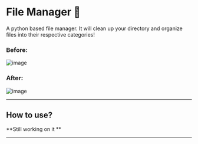 # File Manager 📂

A python based file manager. It will clean up your directory and organize files into their respective categories!

### Before:

![image](https://github.com/user-attachments/assets/390782e0-39b5-41b8-9d61-619b834b28bb)

### After:

![image](https://github.com/user-attachments/assets/9addf92d-61ba-44f4-8314-223d421d2a79)


----

## How to use?

**Still working on it **

----

## 
